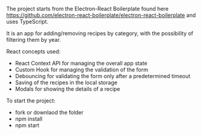 The project starts from the Electron-React Boilerplate found here https://github.com/electron-react-boilerplate/electron-react-boilerplate and uses TypeScript.

It is an app for adding/removing recipes by category, with the possibility of filtering them by year.

React concepts used:
- React Context API for managing the overall app state
- Custom Hook for managing the validation of the form
- Debouncing for validating the form only after a predetermined timeout
- Saving of the recipes in the local storage
- Modals for showing the details of a recipe

To start the project:
- fork or downlaod the folder
- npm install
- npm start